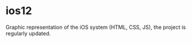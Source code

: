 # ios12
 Graphic representation of the iOS system (HTML, CSS, JS), the project is regularly updated.
